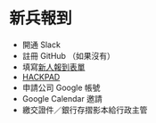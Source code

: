 # 新兵報到

* 開通 Slack
* 註冊 GitHub （如果沒有）
* 填寫[新人報到表單](https://goo.gl/tJlokw)
* [HACKPAD](https://hackpad.com/)
* 申請公司 Google 帳號
* Google Calendar 邀請
* 繳交證件／銀行存摺影本給行政主管
